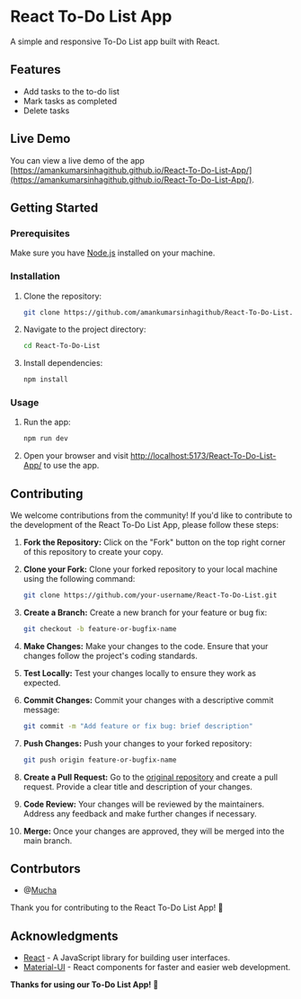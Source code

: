 # React To-Do List App

A simple and responsive To-Do List app built with React.

## Features

- Add tasks to the to-do list
- Mark tasks as completed
- Delete tasks

## Live Demo

You can view a live demo of the app [https://amankumarsinhagithub.github.io/React-To-Do-List-App/](https://amankumarsinhagithub.github.io/React-To-Do-List-App/).

## Getting Started

### Prerequisites

Make sure you have [Node.js](https://nodejs.org/) installed on your machine.

### Installation

1. Clone the repository:

   ```bash
   git clone https://github.com/amankumarsinhagithub/React-To-Do-List.git
   ```

2. Navigate to the project directory:

   ```bash
   cd React-To-Do-List
   ```

3. Install dependencies:

   ```bash
   npm install
   ```

### Usage

1. Run the app:

   ```bash
   npm run dev
   ```

2. Open your browser and visit [http://localhost:5173/React-To-Do-List-App/](http://localhost:5173/React-To-Do-List-App/) to use the app.

## Contributing

We welcome contributions from the community! If you'd like to contribute to the development of the React To-Do List App, please follow these steps:

1. **Fork the Repository:** Click on the "Fork" button on the top right corner of this repository to create your copy.

2. **Clone your Fork:** Clone your forked repository to your local machine using the following command:

   ```bash
   git clone https://github.com/your-username/React-To-Do-List.git
   ```

3. **Create a Branch:** Create a new branch for your feature or bug fix:

   ```bash
   git checkout -b feature-or-bugfix-name
   ```

4. **Make Changes:** Make your changes to the code. Ensure that your changes follow the project's coding standards.

5. **Test Locally:** Test your changes locally to ensure they work as expected.

6. **Commit Changes:** Commit your changes with a descriptive commit message:

   ```bash
   git commit -m "Add feature or fix bug: brief description"
   ```

7. **Push Changes:** Push your changes to your forked repository:

   ```bash
   git push origin feature-or-bugfix-name
   ```

8. **Create a Pull Request:** Go to the [original repository](https://github.com/AmanKumarSinhaGitHub/React-To-Do-List-App) and create a pull request. Provide a clear title and description of your changes.

9. **Code Review:** Your changes will be reviewed by the maintainers. Address any feedback and make further changes if necessary.

10. **Merge:** Once your changes are approved, they will be merged into the main branch.


## Contrbutors
- @[Mucha](https://github.com/MuchaSsak)

Thank you for contributing to the React To-Do List App! 🚀

## Acknowledgments

- [React](https://react.dev/) - A JavaScript library for building user interfaces.
- [Material-UI](https://mui.com/) - React components for faster and easier web development.

**Thanks for using our To-Do List App! 💖**
